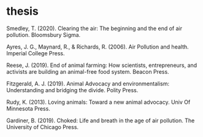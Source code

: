 # thesis

Smedley, T. (2020). Clearing the air: The beginning and the end of air pollution. Bloomsbury Sigma. 

Ayres, J. G., Maynard, R., & Richards, R. (2006). Air Pollution and health. Imperial College Press. 

Reese, J. (2019). End of animal farming: How scientists, entrepreneurs, and activists are building an animal-free food system. Beacon Press. 

Fitzgerald, A. J. (2019). Animal Advocacy and environmentalism: Understanding and bridging the divide. Polity Press. 

Rudy, K. (2013). Loving animals: Toward a new animal advocacy. Univ Of Minnesota Press. 

Gardiner, B. (2019). Choked: Life and breath in the age of air pollution. The University of Chicago Press. 


